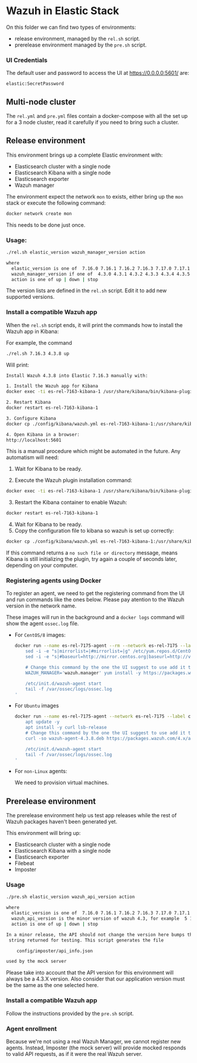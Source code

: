 # Wazuh in Elastic Stack

On this folder we can find two types of environments:

 * release environment, managed by the `rel.sh` script.
 * prerelease environment managed by the `pre.sh` script.

###  UI Credentials

The default user and password to access the UI at https://0.0.0.0:5601/ are:

```
elastic:SecretPassword
```

## Multi-node cluster

The `rel.yml` and `pre.yml` files contain a docker-compose with all the set 
up for a 3 node cluster, read it carefully if you need to bring such a cluster.

## Release environment

This environment brings up a complete Elastic environment with:
 - Elasticsearch cluster with a single node
 - Elasticsearch Kibana with a single node
 - Elasticsearch exporter
 - Wazuh manager

The environment expect the network `mon` to exists, either bring up the
`mon` stack or execute the following command:

```bash
docker network create mon
```

This needs to be done just once.

### Usage:

```bash
./rel.sh elastic_version wazuh_manager_version action 

where
  elastic_version is one of  7.16.0 7.16.1 7.16.2 7.16.3 7.17.0 7.17.1 7.17.2 7.17.3 7.17.4 7.17.5 7.17.6
  wazuh_manager_version if one of  4.3.0 4.3.1 4.3.2 4.3.3 4.3.4 4.3.5 4.3.6 4.3.7 4.3.8
  action is one of up | down | stop
```

The version lists are defined in the `rel.sh` script. Edit it to add new
supported versions.

 ### Install a compatible Wazuh app

When the `rel.sh` script ends, it will print the commands how to install the 
Wazuh app in Kibana:

For example, the command

```bash
./rel.sh 7.16.3 4.3.8 up
```

Will print:

```bash
Install Wazuh 4.3.8 into Elastic 7.16.3 manually with:

1. Install the Wazuh app for Kibana
docker exec -ti es-rel-7163-kibana-1 /usr/share/kibana/bin/kibana-plugin install https://packages.wazuh.com/4.x/ui/kibana/wazuh_kibana-4.3.8_7.16.3-1.zip

2. Restart Kibana
docker restart es-rel-7163-kibana-1

3. Configure Kibana
docker cp ./config/kibana/wazuh.yml es-rel-7163-kibana-1:/usr/share/kibana/data/wazuh/config/

4. Open Kibana in a browser:
http://localhost:5601
```

This is a manual procedure which might be automated in the future. Any 
automatism will need:

1. Wait for Kibana to be ready.

2. Execute the Wazuh plugin installation command:

```bash
docker exec -ti es-rel-7163-kibana-1 /usr/share/kibana/bin/kibana-plugin install https://packages.wazuh.com/4.x/ui/kibana/wazuh_kibana-4.3.8_7.16.3-1.zip
```

3. Restart the Kibana container to enable Wazuh:

```bash
docker restart es-rel-7163-kibana-1
```

4. Wait for Kibana to be ready.
5. Copy the configuration file to kibana so wazuh is set up correctly:

```bash
docker cp ./config/kibana/wazuh.yml es-rel-7163-kibana-1:/usr/share/kibana/data/wazuh/config/
```

If this command returns a `no such file or directory` message, means Kibana is 
still initializing the plugin, try again a couple of seconds later, depending 
on your computer.

### Registering agents using Docker

To register an agent, we need to get the registering command from the UI and 
run commands like the ones below. Please pay atention to the Wazuh version in 
the network name.

These images will run in the background and a `docker logs` command will show 
the agent `ossec.log` file.

- For `CentOS/8` images:
  ```bash
  docker run --name es-rel-7175-agent --rm --network es-rel-7175 --label com.docker.compose.project=es-rel-7175 -d centos:8 bash -c '
      sed -i -e "s|mirrorlist=|#mirrorlist=|g" /etc/yum.repos.d/CentOS-*
      sed -i -e "s|#baseurl=http://mirror.centos.org|baseurl=http://vault.centos.org|g" /etc/yum.repos.d/CentOS-*

      # Change this command by the one the UI suggest to use add it the -y and remove the sudo
      WAZUH_MANAGER='wazuh.manager' yum install -y https://packages.wazuh.com/4.x/yum5/x86_64/wazuh-agent-4.3.8-1.el5.x86_64.rpm

      /etc/init.d/wazuh-agent start
      tail -f /var/ossec/logs/ossec.log
  '
  ```

- For `Ubuntu` images
  ```bash
  docker run --name es-rel-7175-agent --network es-rel-7175 --label com.docker.compose.project=es-rel-7175 -d ubuntu:20.04 bash -c '
      apt update -y
      apt install -y curl lsb-release
      # Change this command by the one the UI suggest to use add it tremove the sudo
      curl -so wazuh-agent-4.3.8.deb https://packages.wazuh.com/4.x/apt/pool/main/w/wazuh-agent/wazuh-agent_4.3.8-1_amd64.deb && WAZUH_MANAGER='wazuh.manager' dpkg -i ./wazuh-agent-4.3.8.deb

      /etc/init.d/wazuh-agent start
      tail -f /var/ossec/logs/ossec.log
  '
  ```

- For `non-Linux` agents:
  
  We need to provision virtual machines.

## Prerelease environment

The prerelease environment help us test app releases while the rest of Wazuh 
packages haven't been generated yet.

This environment will bring up:

 - Elasticsearch cluster with a single node
 - Elasticsearch Kibana with a single node
 - Elasticsearch exporter
 - Filebeat
 - Imposter

### Usage

```bash
./pre.sh elastic_version wazuh_api_version action 

where
  elastic_version is one of  7.16.0 7.16.1 7.16.2 7.16.3 7.17.0 7.17.1 7.17.2 7.17.3 7.17.4 7.17.5 7.17.6
  wazuh_api_version is the minor version of wazuh 4.3, for example  5 17
  action is one of up | down | stop

In a minor release, the API should not change the version here bumps the API
 string returned for testing. This script generates the file 

    config/imposter/api_info.json

used by the mock server
```

Please take into account that the API version for this environment will always 
be a 4.3.X version. Also consider that our application version must be the same 
as the one selected here.

### Install a compatible Wazuh app

Follow the instructions provided by the `pre.sh` script. 

### Agent enrollment

Because we're not using a real Wazuh Manager, we cannot register new agents. 
Instead, Imposter (the mock server) will provide mocked responds to valid API 
requests, as if it were the real Wazuh server.
